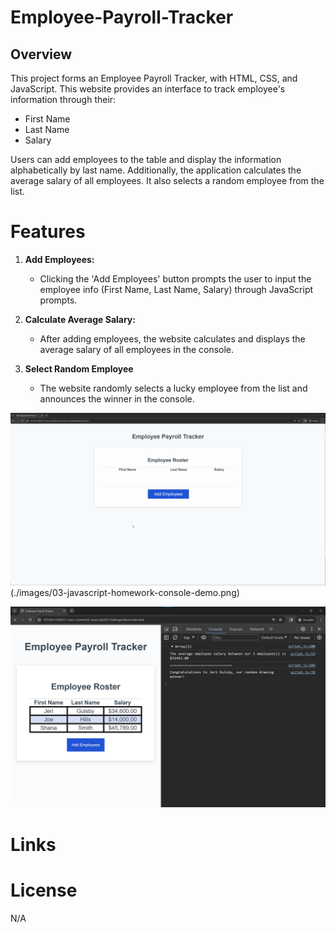 # Employee-Payroll-Tracker
## Overview

This project forms an Employee Payroll Tracker, with HTML, CSS, and JavaScript. This website provides an interface to track employee's information through their:

- First Name
- Last Name
- Salary

Users can add employees to the table and display the information alphabetically by last name. Additionally, the application calculates the average salary of all employees. It also selects a random employee from the list.

# Features

1. **Add Employees:**
    
    - Clicking the 'Add Employees' button prompts the user to input the employee info (First Name, Last Name, Salary) through JavaScript prompts.

2. **Calculate Average Salary:**

    - After adding employees, the website calculates and displays the average salary of all employees in the console.

3. **Select Random Employee**

    - The website randomly selects a lucky employee from the list and announces the winner in the console.

![Animation shows input of employees to an employee payroll tracker.](./images/03-javascript-homework-demo.gif)(./images/03-javascript-homework-console-demo.png)

![Shows employee information in the console of an employee payroll tracker.](./images/03-javascript-homework-console-demo.png)


# Links

# License
 
 N/A